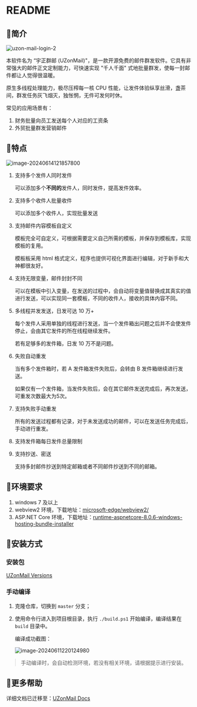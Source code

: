 # README

## 🥝简介

![uzon-mail-login-2](https://obs.uamazing.cn:52443/public/files/images/uzon-mail-login-2.png)

本软件名为 “宇正群邮 (UZonMail)"，是一款开源免费的邮件群发软件。它具有非常强大的邮件正文定制能力，可快速实现 "千人千面" 式地批量群发，使每一封邮件都让人觉得很温暖。

原生多线程处理能力，极尽压榨每一核 CPU 性能，让发件体验纵享丝滑，盏茶间，群发任务灰飞烟灭，独怅惘，无件可发何时休。

常见的应用场景有：

1. 财务批量向员工发送每个人对应的工资条
2. 外贸批量群发营销邮件

<!--more-->

## 🍎特点

![image-20240614121857800](https://obs.uamazing.cn:52443/public/files/images/image-20240614121857800.png)

1. 支持多个发件人同时发件

   可以添加多个**不同的**发件人，同时发件，提高发件效率。

2. 支持多个收件人批量收件

   可以添加多个收件人，实现批量发送

3. 支持邮件内容模板自定义

   模板完全可自定义，可根据需要定义自己所需的模板，并保存到模板库，实现模板的复用。

   模板板采用 html 格式定义，程序也提供可视化界面进行编辑，对于新手和大神都很友好。

4. 支持无限变量，邮件封封不同

   可以在模板中引入变量，在发送的过程中，会自动将变量值替换成其真实的值进行发送，可以实现同一套模板，不同的收件人，接收的具体内容不同。

5. 多线程并发发送，日发可达 10 万+

   每个发件人采用单独的线程进行发送，当一个发件箱出问题之后并不会使发件停止，会由其它发件的所在线程继续发件。

   若有足够多的发件箱，日发 10 万不是问题。

6. 失败自动重发

   当有多个发件箱时，若 A 发件箱发件失败后，会转由 B 发件箱继续进行发送。

   如果仅有一个发件箱，当发件失败后，会在其它邮件发送完成后，再次发送，可重发次数最大为5次。

7. 支持失败手动重发

   所有的发送过程都有记录，对于未发送成功的邮件，可以在发送任务完成后，手动进行重发。

8. 支持发件箱每日发件总量限制

9. 支持抄送、密送

   支持多封邮件抄送到特定邮箱或者不同邮件抄送到不同的邮箱。

## 🍇环境要求

1. windows 7 及以上
3. webview2 环境，下载地址：[microsoft-edge/webview2/](https://developer.microsoft.com/zh-cn/microsoft-edge/webview2/)
4. ASP.NET Core 环境，下载地址：[runtime-aspnetcore-8.0.6-windows-hosting-bundle-installer](https://dotnet.microsoft.com/en-us/download/dotnet/thank-you/runtime-aspnetcore-8.0.6-windows-hosting-bundle-installer)

## 🌱安装方式

### 安装包

[UZonMail Versions](https://cloud.uamazing.cn:52443/#s/-utHpk6w&view=version.md)

### 手动编译

1. 克隆仓库，切换到 `master` 分支；

2. 使用命令行进入到项目根目录，执行 `./build.ps1` 开始编译，编译结果在 `build` 目录中。

   编译成功截图：

   ![image-20240611220124980](https://obs.uamazing.cn:52443/public/files/images/image-20240611220124980.png)

> 手动编译时，会自动检测环境，若没有相关环境，请根据提示进行安装。

## 🍇更多帮助

详细文档已迁移至：[UZonMail Docs](https://cloud.uamazing.cn:52443/#s/-utHpk6w)

